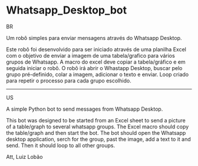 # Whatsapp_Desktop_bot

BR


Um robô simples para enviar mensagens através do Whatsapp Desktop.

Este robô foi desenvolvido para ser iniciado através de uma planilha Excel com o objetivo de enviar a imagem de uma tabela/grafico para vários grupos de Whatsapp.
A macro do excel deve copiar a tabela/gráfico e em seguida iniciar o robô.
O robô irá abrir o Whastapp Desktop, buscar pelo grupo pré-definido, colar a imagem, adicionar o texto e enviar. Loop criado para repetir o processo para cada grupo escolhido.

---
US

A simple Python bot to send messages from Whatsapp Desktop.

This bot was designed to be started from an Excel sheet to send a picture of a table/graph to several whatsapp groups.
The Excel macro should copy the table/graph and then start the bot.
The bot should open the Whatsapp desktop application, serch for the group, past the image, add a text to it and send. Then it should loop to all other groups.

Att,
Luiz Lobão
